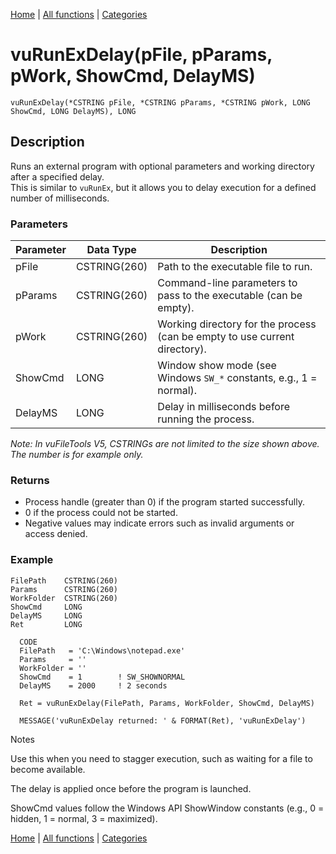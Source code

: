 [Home](../index.md) | [All functions](../all-functions.md) | [Categories](../categories/index.md)

# vuRunExDelay(pFile, pParams, pWork, ShowCmd, DelayMS)

```Prototype
vuRunExDelay(*CSTRING pFile, *CSTRING pParams, *CSTRING pWork, LONG ShowCmd, LONG DelayMS), LONG
```


## Description
Runs an external program with optional parameters and working directory after a specified delay.  
This is similar to `vuRunEx`, but it allows you to delay execution for a defined number of milliseconds.

### Parameters

| Parameter | Data Type    | Description                                                                 |
|-----------|--------------|-----------------------------------------------------------------------------|
| pFile     | CSTRING(260) | Path to the executable file to run.                                         |
| pParams   | CSTRING(260) | Command-line parameters to pass to the executable (can be empty).           |
| pWork     | CSTRING(260) | Working directory for the process (can be empty to use current directory).  |
| ShowCmd   | LONG         | Window show mode (see Windows `SW_*` constants, e.g., 1 = normal).          |
| DelayMS   | LONG         | Delay in milliseconds before running the process.                          |

_Note: In vuFileTools V5, CSTRINGs are not limited to the size shown above. The number is for example only._

### Returns
- Process handle (greater than 0) if the program started successfully.  
- 0 if the process could not be started.  
- Negative values may indicate errors such as invalid arguments or access denied.

### Example

```Clarion
FilePath    CSTRING(260)
Params      CSTRING(260)
WorkFolder  CSTRING(260)
ShowCmd     LONG
DelayMS     LONG
Ret         LONG

  CODE
  FilePath   = 'C:\Windows\notepad.exe'
  Params     = ''
  WorkFolder = ''
  ShowCmd    = 1        ! SW_SHOWNORMAL
  DelayMS    = 2000     ! 2 seconds

  Ret = vuRunExDelay(FilePath, Params, WorkFolder, ShowCmd, DelayMS)

  MESSAGE('vuRunExDelay returned: ' & FORMAT(Ret), 'vuRunExDelay')

```
Notes

Use this when you need to stagger execution, such as waiting for a file to become available.

The delay is applied once before the program is launched.

ShowCmd values follow the Windows API ShowWindow constants (e.g., 0 = hidden, 1 = normal, 3 = maximized).

[Home](../index.md) | [All functions](../all-functions.md) | [Categories](../categories/index.md)

